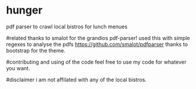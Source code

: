 # hunger
pdf parser to crawl local bistros for lunch menues

#related
thanks to smalot for the grandios pdf-parser! used this with simple regexes to analyse the pdfs
https://github.com/smalot/pdfparser
thanks to bootstrap for the theme.

#contributing and using of the code
feel free to use my code for whatever you want.

#disclaimer
i am not affilated with any of the local bistros. 
